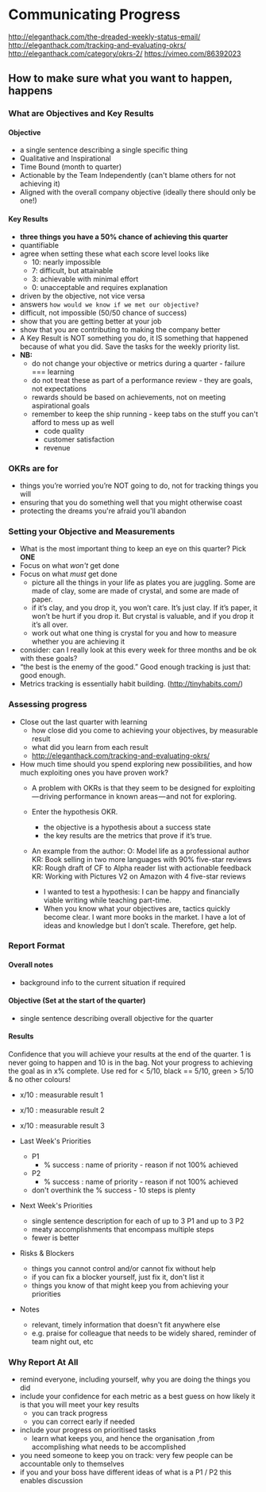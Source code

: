 # Communicating Progress

http://eleganthack.com/the-dreaded-weekly-status-email/
http://eleganthack.com/tracking-and-evaluating-okrs/
http://eleganthack.com/category/okrs-2/
https://vimeo.com/86392023

## How to make sure what you want to happen, happens

### What are Objectives and Key Results

#### Objective

- a single sentence describing a single specific thing
- Qualitative and Inspirational
- Time Bound (month to quarter)
- Actionable by the Team Independently (can't blame others for not achieving it)
- Aligned with the overall company objective (ideally there should only be one!)

#### Key Results

- **three things you have a 50% chance of achieving this quarter**
- quantifiable
- agree when setting these what each score level looks like
  - 10: nearly impossible
  - 7: difficult, but attainable
  - 3: achievable with minimal effort
  - 0: unacceptable and requires explanation
- driven by the objective, not vice versa
- answers `how would we know if we met our objective?`
- difficult, not impossible (50/50 chance of success)
- show that you are getting better at your job
- show that you are contributing to making the company better
- A Key Result is NOT something you do, it IS something that happened because of what you did. Save the tasks for the weekly priority list.
- **NB:**
  - do not change your objective or metrics during a quarter - failure === learning  
  - do not treat these as part of a performance review - they are goals, not expectations
  - rewards should be based on achievements, not on meeting aspirational goals
  - remember to keep the ship running - keep tabs on the stuff you can't afford to mess up as well
    - code quality
    - customer satisfaction
    - revenue

### OKRs are for

- things you’re worried you’re NOT going to do, not for tracking things you will
- ensuring that you do something well that you might otherwise coast
- protecting the dreams you're afraid you'll abandon

### Setting your Objective and Measurements

- What is the most important thing to keep an eye on this quarter? Pick **ONE**
- Focus on what *won't* get done
- Focus on what *must* get done
  - picture all the things in your life as plates you are juggling. Some are made of clay, some are made of crystal, and some are made of paper.
  - if it’s clay, and you drop it, you won’t care. It’s just clay. If it’s paper, it won’t be hurt if you drop it. But crystal is valuable, and if you drop it it’s all over.
  - work out what one thing is crystal for you and how to measure whether you are achieving it
- consider: can I really look at this every week for three months and be ok with these goals?
- “the best is the enemy of the good.” Good enough tracking is just that: good enough.
- Metrics tracking is essentially habit building. (http://tinyhabits.com/)

### Assessing progress

- Close out the last quarter with learning
  - how close did you come to achieving your objectives, by measurable result
  - what did you learn from each result
  - http://eleganthack.com/tracking-and-evaluating-okrs/
- How much time should you spend exploring new possibilities, and how much exploiting ones you have proven work?
  - A problem with OKRs is that they seem to be designed for exploiting — driving performance in known areas — and not for exploring.
  - Enter the hypothesis OKR.
    - the objective is a hypothesis about a success state
    - the key results are the metrics that prove if it’s true.

  - An example from the author:
      O: Model life as a professional author
      KR: Book selling in two more languages with 90% five-star reviews
      KR: Rough draft of CF to Alpha reader list with actionable feedback
      KR: Working with Pictures V2 on Amazon with 4 five-star reviews
    - I wanted to test a hypothesis: I can be happy and financially viable writing while teaching part-time.
    - When you know what your objectives are, tactics quickly become clear. I want more books in the market. I have a lot of ideas and knowledge but I don’t scale. Therefore, get help.

### Report Format

#### Overall notes

- background info to the current situation if required

#### Objective (Set at the start of the quarter)

- single sentence describing overall objective for the quarter

#### Results

Confidence that you will achieve your results at the end of the quarter.
1 is never going to happen and 10 is in the bag.
Not your progress to achieving the goal as in x% complete.
Use red for < 5/10, black == 5/10, green > 5/10 & no other colours!

- x/10 : measurable result 1
- x/10 : measurable result 2
- x/10 : measurable result 3

- Last Week's Priorities
  - P1
    - % success : name of priority - reason if not 100% achieved
  - P2
    - % success : name of priority - reason if not 100% achieved
  - don't overthink the % success - 10 steps is plenty  

- Next Week's Priorities
  - single sentence description for each of up to 3 P1 and up to 3 P2
  - meaty accomplishments that encompass multiple steps
  - fewer is better

- Risks & Blockers
  - things you cannot control and/or cannot fix without help
  - if you can fix a blocker yourself, just fix it, don't list it
  - things you know of that might keep you from achieving your priorities

- Notes
  - relevant, timely information that doesn't fit anywhere else
  - e.g. praise for colleague that needs to be widely shared, reminder of team night out, etc

### Why Report At All

- remind everyone, including yourself, why you are doing the things you did
- include your confidence for each metric as a best guess on how likely it is that you will meet your key results
  - you can track progress
  - you can correct early if needed
- include your progress on prioritised tasks
  - learn what keeps you, and hence the organisation ,from accomplishing what needs to be accomplished
- you need someone to keep you on track: very few people can be accountable only to themselves
- if you and your boss have different ideas of what is a P1 / P2 this enables discussion
